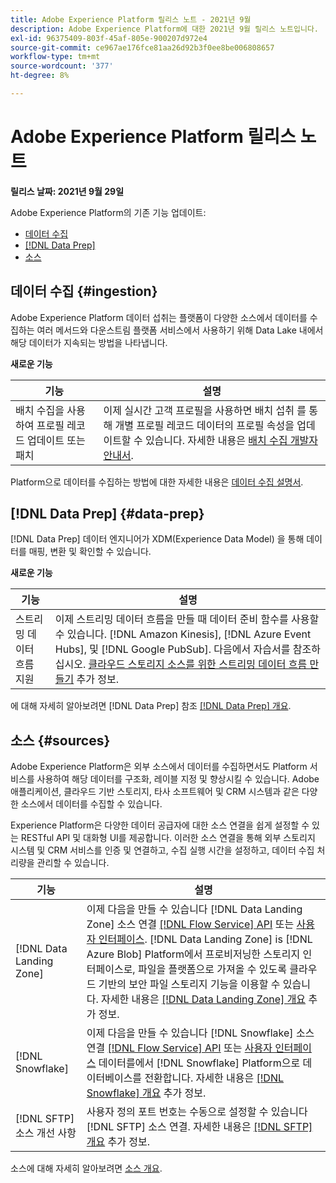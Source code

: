 ```yaml
---
title: Adobe Experience Platform 릴리스 노트 - 2021년 9월
description: Adobe Experience Platform에 대한 2021년 9월 릴리스 노트입니다.
exl-id: 96375409-803f-45af-805e-900207d972e4
source-git-commit: ce967ae176fce81aa26d92b3f0ee8be006808657
workflow-type: tm+mt
source-wordcount: '377'
ht-degree: 8%

---
```


# Adobe Experience Platform 릴리스 노트

**릴리스 날짜: 2021년 9월 29일**

Adobe Experience Platform의 기존 기능 업데이트:

- [데이터 수집](#ingestion)
- [[!DNL Data Prep]](#data-prep)
- [소스](#sources)

## 데이터 수집 {#ingestion}

Adobe Experience Platform 데이터 섭취는 플랫폼이 다양한 소스에서 데이터를 수집하는 여러 메서드와 다운스트림 플랫폼 서비스에서 사용하기 위해 Data Lake 내에서 해당 데이터가 지속되는 방법을 나타냅니다.

**새로운 기능**

| 기능 | 설명 |
|------- | -----------|
| 배치 수집을 사용하여 프로필 레코드 업데이트 또는 패치 | 이제 실시간 고객 프로필을 사용하면 배치 섭취 를 통해 개별 프로필 레코드 데이터의 프로필 속성을 업데이트할 수 있습니다. 자세한 내용은 [배치 수집 개발자 안내서](../../ingestion/batch-ingestion/api-overview.md). |

Platform으로 데이터를 수집하는 방법에 대한 자세한 내용은 [데이터 수집 설명서](../../ingestion/home.md).

## [!DNL Data Prep] {#data-prep}

[!DNL Data Prep] 데이터 엔지니어가 XDM(Experience Data Model) 을 통해 데이터를 매핑, 변환 및 확인할 수 있습니다.

**새로운 기능**

| 기능 | 설명 |
| --- | --- |
| 스트리밍 데이터 흐름 지원 | 이제 스트리밍 데이터 흐름을 만들 때 데이터 준비 함수를 사용할 수 있습니다. [!DNL Amazon Kinesis], [!DNL Azure Event Hubs], 및 [!DNL Google PubSub]. 다음에서 자습서를 참조하십시오. [클라우드 스토리지 소스를 위한 스트리밍 데이터 흐름 만들기](../../sources/tutorials/ui/dataflow/streaming/cloud-storage-streaming.md) 추가 정보. |

에 대해 자세히 알아보려면 [!DNL Data Prep] 참조 [[!DNL Data Prep] 개요](../../data-prep/home.md).

## 소스 {#sources}

Adobe Experience Platform은 외부 소스에서 데이터를 수집하면서도 Platform 서비스를 사용하여 해당 데이터를 구조화, 레이블 지정 및 향상시킬 수 있습니다. Adobe 애플리케이션, 클라우드 기반 스토리지, 타사 소프트웨어 및 CRM 시스템과 같은 다양한 소스에서 데이터를 수집할 수 있습니다.

Experience Platform은 다양한 데이터 공급자에 대한 소스 연결을 쉽게 설정할 수 있는 RESTful API 및 대화형 UI를 제공합니다. 이러한 소스 연결을 통해 외부 스토리지 시스템 및 CRM 서비스를 인증 및 연결하고, 수집 실행 시간을 설정하고, 데이터 수집 처리량을 관리할 수 있습니다.

| 기능 | 설명 |
| --- | --- |
| [!DNL Data Landing Zone] | 이제 다음을 만들 수 있습니다 [!DNL Data Landing Zone] 소스 연결 [[!DNL Flow Service] API](../../sources/tutorials/api/create/cloud-storage/data-landing-zone.md) 또는 [사용자 인터페이스](../../sources/tutorials/ui/create/cloud-storage/data-landing-zone.md). [!DNL Data Landing Zone] is [!DNL Azure Blob] Platform에서 프로비저닝한 스토리지 인터페이스로, 파일을 플랫폼으로 가져올 수 있도록 클라우드 기반의 보안 파일 스토리지 기능을 이용할 수 있습니다. 자세한 내용은 [[!DNL Data Landing Zone] 개요](../../sources/connectors/cloud-storage/data-landing-zone.md) 추가 정보. |
| [!DNL Snowflake] | 이제 다음을 만들 수 있습니다 [!DNL Snowflake] 소스 연결 [[!DNL Flow Service] API](../../sources/tutorials/api/create/databases/snowflake.md) 또는 [사용자 인터페이스](../../sources/tutorials/ui/create/databases/snowflake.md) 데이터를에서 [!DNL Snowflake] Platform으로 데이터베이스를 전환합니다. 자세한 내용은 [[!DNL Snowflake] 개요](../../sources/connectors/databases/snowflake.md) 추가 정보. |
| [!DNL SFTP] 소스 개선 사항 | 사용자 정의 포트 번호는 수동으로 설정할 수 있습니다 [!DNL SFTP] 소스 연결. 자세한 내용은 [[!DNL SFTP] 개요](../../sources/connectors/cloud-storage/sftp.md) 추가 정보. |

소스에 대해 자세히 알아보려면 [소스 개요](../../sources/home.md).
